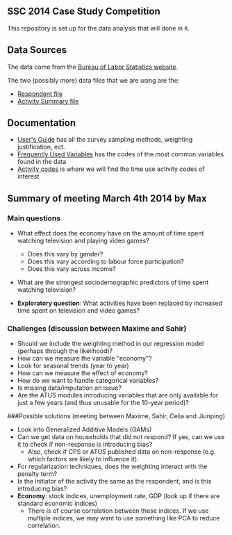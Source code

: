 SSC 2014 Case Study Competition
-------------------

This repository is set up for the data analysis that will done in `R`. 


Data Sources
-------------------

The data come from the [Bureau of Labor Statistics website](http://www.bls.gov/tus/datafiles_0312.htm). 

The two (possibly more) data files that we are using are the:

* [Respondent file](http://www.bls.gov/tus/special.requests/atusresp_0312.zip)
* [Activity Summary file](http://www.bls.gov/tus/special.requests/atussum_0312.zip)


Documentation
------------------

* [User's Guide](http://www.bls.gov/tus/atususersguide.pdf) has all the survey sampling methods, weighting justification, ect.
* [Frequently Used Variables](http://www.bls.gov/tus/freqvariables.pdf) has the codes of the most common variables found in the data
* [Activity codes](http://www.bls.gov/tus/lexiconnoex0312.pdf) is where we will find the time use activity codes of interest


Summary of meeting March 4th 2014 by Max
-------------------

### Main questions
* What effect does the economy have on the amount of time spent watching television and playing video games?
	* Does this vary by gender?
	* Does this vary according to labour force participation?
	* Does this vary across income?
	
* What are the strongest sociodemographic predictors of time spent watching television?
* **Exploratory question**: What activities have been replaced by increased time spent on television and video games?


### Challenges (discussion between Maxime and Sahir)
* Should we include the weighting method in our regression model (perhaps through the likelihood)?
* How can we measure the variable "economy"?
* Look for seasonal trends (year to year)
* How can we measure the effect of economy?
* How do we want to handle categorical variables?
* Is missing data/imputation an issue?
* Are the ATUS modules introducing variables that are only available for just a few years (and thus unusable for the 10-year period)?


###Possible solutions (meeting between Maxime, Sahir, Celia and Jiunping)
* Look into Generalized Additive Models (GAMs)
* Can we get data on households that did not respond? If yes, can we use it to check if non-response is introducing bias?
  * Also, check if CPS or ATUS published data on non-response (e.g. which factors are likely to influence it).
* For regularization techniques, does the weighting interact with the penalty term?
* Is the initiator of the activity the same as the respondent, and is this introducing bias?
* **Economy**: stock indices, unemployment rate, GDP (look up if there are standard economic indices)
  * There is of course correlation between these indices. If we use multiple indices, we may want to use something like PCA to reduce correlation.
	
